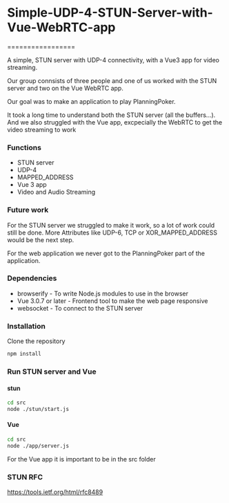 # Simple-UDP-4-STUN-Server-with-Vue-WebRTC-app
=================

A simple, STUN server with UDP-4 connectivity, with a Vue3 app for video streaming.

Our group connsists of three people and one of us worked with the STUN server and two on the Vue WebRTC app.

Our goal was to make an application to play PlanningPoker.

It took a long time to understand both the STUN server (all the buffers...).
And we also struggled with the Vue app, excpecially the WebRTC to get the video streaming to work


### Functions

 * STUN server
 * UDP-4
 * MAPPED_ADDRESS
 * Vue 3 app
 * Video and Audio Streaming


### Future work

For the STUN server we struggled to make it work, so a lot of work could still be done.
More Attributes like UDP-6, TCP or XOR_MAPPED_ADDRESS would be the next step.

For the web application we never got to the PlanningPoker part of the application.


### Dependencies

 * browserify           - To write Node.js modules to use in the browser
 * Vue 3.0.7 or later   - Frontend tool to make the web page responsive
 * websocket            - To connect to the STUN server


### Installation

Clone the repository

```sh
npm install
```

### Run STUN server and Vue


#### stun

```sh
cd src
node ./stun/start.js
```

#### Vue

```sh
cd src
node ./app/server.js
```

For the Vue app it  is important to be in the src folder

### STUN RFC

https://tools.ietf.org/html/rfc8489
